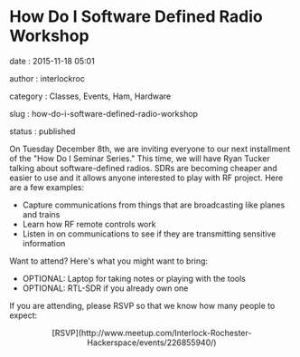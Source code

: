 How Do I Software Defined Radio Workshop
========================================

date
:   2015-11-18 05:01

author
:   interlockroc

category
:   Classes, Events, Ham, Hardware

slug
:   how-do-i-software-defined-radio-workshop

status
:   published

On Tuesday December 8th, we are inviting everyone to our next
installment of the "How Do I Seminar Series." This time, we will have
Ryan Tucker talking about software-defined radios. SDRs are becoming
cheaper and easier to use and it allows anyone interested to play with
RF project. Here are a few examples:

-   Capture communications from things that are broadcasting like planes
    and trains
-   Learn how RF remote controls work
-   Listen in on communications to see if they are transmitting
    sensitive information

Want to attend? Here's what you might want to bring:

-   OPTIONAL: Laptop for taking notes or playing with the tools
-   OPTIONAL: RTL-SDR if you already own one

If you are attending, please RSVP so that we know how many people to
expect:

<p>
<script>!function(d,s,id){var js,fjs=d.getElementsByTagName(s)[0];if(!d.getElementById(id)){js=d.createElement(s); js.id=id;js.async=true;js.src="https://a248.e.akamai.net/secure.meetupstatic.com/s/script/2012676015776998360572/api/mu.btns.js?id=kvkt3r7ucre0csbtm85fa61d34";fjs.parentNode.insertBefore(js,fjs);}}(document,"script","mu-bootjs");</script>
</p>
<div align="center">
[RSVP](http://www.meetup.com/Interlock-Rochester-Hackerspace/events/226855940/)

</div>

